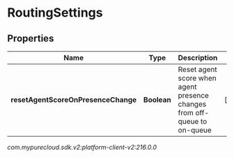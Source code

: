 # RoutingSettings


## Properties

| Name | Type | Description | Notes |
| ------------ | ------------- | ------------- | ------------- |
| **resetAgentScoreOnPresenceChange** | **Boolean** | Reset agent score when agent presence changes from off-queue to on-queue |  [optional] |




_com.mypurecloud.sdk.v2:platform-client-v2:216.0.0_
